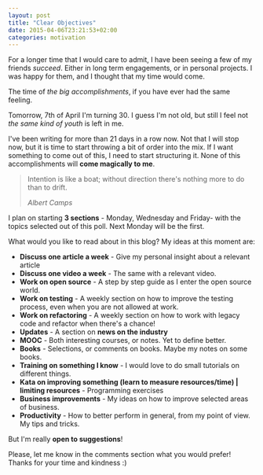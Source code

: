 ```yaml
---
layout: post
title: "Clear Objectives"
date: 2015-04-06T23:21:53+02:00
categories: motivation
---
```


For a longer time that I would care to admit, I have been seeing a few of my friends _succeed_. Either in long term engagements, or in personal projects. I was happy for them, and I thought that my time would come.

The time of _the big accomplishments_, if you have ever had the same feeling.

Tomorrow, 7th of April I'm turning 30. I guess I'm not old, but still I feel not _the same kind of youth_ is left in me.

I've been writing for more than 21 days in a row now. Not that I will stop now, but it is time to start throwing a bit of order into the mix. If I want something to come out of this, I need to start structuring it. None of this accomplishments will **come magically to me**.

<blockquote>
<p>Intention is like a boat; without direction there's nothing more to do than to drift.</p>
<footer><cite>Albert Camps</cite></footer>
</blockquote>

I plan on starting **3 sections** - Monday, Wednesday and Friday- with the topics selected out of this poll. Next Monday will be the first.

What would you like to read about in this blog? My ideas at this moment are:

* **Discuss one article a week** - Give my personal insight about a relevant article
* **Discuss one video a week** - The same with a relevant video.
* **Work on open source** - A step by step guide as I enter the open source world.
* **Work on testing** - A weekly section on how to improve the testing process, even when you are not allowed at work.
* **Work on refactoring** - A weekly section on how to work with legacy code and refactor when there's a chance!
* **Updates** - A section on **news on the industry**
* **MOOC** - Both interesting courses, or notes. Yet to define better.
* **Books** - Selections, or comments on books. Maybe my notes on some books.
* **Training on something I know** - I would love to do small tutorials on different things. 
* **Kata on improving something (learn to measure resources/time) | limiting resources** - Programming exercises
* **Business improvements** - My ideas on how to improve selected areas of business.
* **Productivity** - How to better perform in general, from my point of view. My tips and tricks.

But I'm really **open to suggestions**!

Please, let me know in the comments section what you would prefer! Thanks for your time and kindness :)
